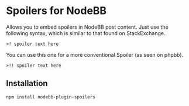 # Spoilers for NodeBB

Allows you to embed spoilers in NodeBB post content. Just use the following syntax, which is similar to that found on StackExchange.

```
>! spoiler text here
```

You can use this one for a more conventional Spoiler (as seen on phpbb).
```
>!! spoiler text here
```

## Installation

    npm install nodebb-plugin-spoilers
